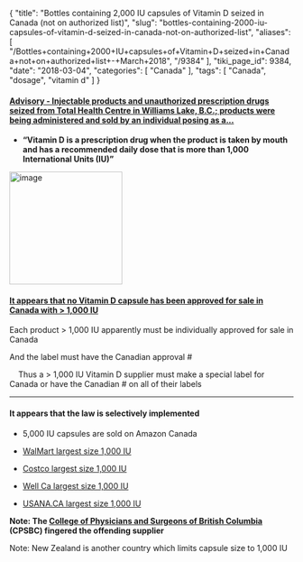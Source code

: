 {
    "title": "Bottles containing 2,000 IU capsules of Vitamin D seized in Canada (not on authorized list)",
    "slug": "bottles-containing-2000-iu-capsules-of-vitamin-d-seized-in-canada-not-on-authorized-list",
    "aliases": [
        "/Bottles+containing+2000+IU+capsules+of+Vitamin+D+seized+in+Canada+not+on+authorized+list+-+March+2018",
        "/9384"
    ],
    "tiki_page_id": 9384,
    "date": "2018-03-04",
    "categories": [
        "Canada"
    ],
    "tags": [
        "Canada",
        "dosage",
        "vitamin d"
    ]
}


#### [Advisory - Injectable products and unauthorized prescription drugs seized from Total Health Centre in Williams Lake, B.C.; products were being administered and sold by an individual posing as a...](http://markets.businessinsider.com/news/stocks/advisory-injectable-products-and-unauthorized-prescription-drugs-seized-from-total-health-centre-in-williams-lake-b-c-;-products-were-being-administered-and-sold-by-an-individual-posing-as-a--453760)

*  **“Vitamin D is a prescription drug when the product is taken by mouth and has a recommended daily dose that is more than 1,000 International Units (IU)”** 

<img src="https://d378j1rmrlek7x.cloudfront.net/attachments/jpeg/seized.jpg" alt="image" width="200">

#### [It appears that no Vitamin D capsule has been approved for sale in Canada with > 1,000 IU](https://www.canada.ca/en/health-canada/services/drugs-health-products/natural-non-prescription/applications-submissions/product-licensing/licensed-natural-health-products-database.html)

Each product > 1,000 IU apparently must be individually approved for sale in Canada 

And the label must have the Canadian approval #

&nbsp; &nbsp; Thus a > 1,000 IU Vitamin D supplier must make a special label for Canada or have the Canadian # on all of their labels

---

#### It appears that the law is selectively implemented

* 5,000 IU capsules are sold on Amazon Canada

* [WalMart largest size 1,000 IU](https://www.walmart.ca/search/%20%20%20%22vitamin%20d%22)

* [Costco largest size 1,000 IU](https://www.costco.ca/vitamin-d.html)

* [Well Ca largest size 1,000 IU](https://well.ca/categories/vitamin-d_245.html?display_pages=1)

* [USANA.CA largest size 1,000 IU](https://bestsupplementsonline.ca/en/product/usana-vitamin-d/#)

 **Note: The [College of Physicians and Surgeons of British Columbia](https://www.cpsbc.ca/) (CPSBC) fingered the offending supplier** 

Note: New Zealand is another country which limits capsule size to 1,000 IU
